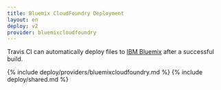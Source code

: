 ```yaml
---
title: Bluemix CloudFoundry Deployment
layout: en
deploy: v2
provider: bluemixcloudfoundry
---
```


Travis CI can automatically deploy files to [IBM Bluemix](http://bluemix.net/)
after a successful build.

{% include deploy/providers/bluemixcloudfoundry.md %}
{% include deploy/shared.md %}
